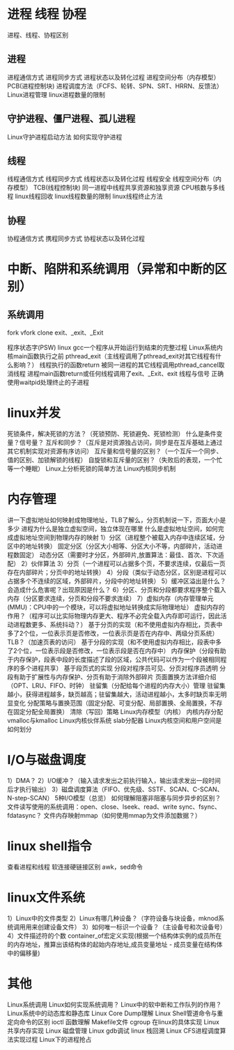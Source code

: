 # 进程 线程 协程

进程、线程、协程区别

## 进程
进程通信方式
进程同步方式
进程状态以及转化过程
进程空间分布（内存模型）
PCB(进程控制块)
进程调度方法（FCFS、轮转、SPN、SRT、HRRN、反馈法）
Linux进程管理
linux进程数量的限制


## 守护进程、僵尸进程、孤儿进程
Linux守护进程启动方法
如何实现守护进程

## 线程
线程通信方式
线程同步方式
线程状态以及转化过程
线程安全
线程空间分布（内存模型）
TCB(线程控制块)
同一进程中线程共享资源和独享资源
CPU核数与多线程
linux线程回收
linux线程数量的限制
linux线程终止方法

## 协程
协程通信方式
携程同步方式
协程状态以及转化过程

# 中断、陷阱和系统调用（异常和中断的区别）
## 系统调用
fork vfork clone
exit、_exit、_Exit

程序状态字(PSW)
linux gcc一个程序从开始运行到结束的完整过程
Linux系统内核main函数执行之前
pthread_exit（主线程调用了pthread_exit对其它线程有什么影响？）
线程执行的函数return
被同一进程的其它线程调用pthread_cancel取消线程
进程main函数return或任何线程调用了exit、_Exit、exit
线程与信号
正确使用waitpid处理终止的子进程

# linux并发
死锁条件，解决死锁的方法？（死锁预防、死锁避免、死锁检测）
什么是条件变量？信号量？
互斥和同步？（互斥是对资源独占访问，同步是在互斥基础上通过其它机制实现对资源有序访问）
互斥量和信号量的区别？（一个互斥一个同步、值的区别、加锁解锁的线程）
自旋锁和互斥量的区别？（失败后的表现，一个忙等一个睡眠）
Linux上分析死锁的简单方法
Linux内核同步机制

# 内存管理
讲一下虚拟地址如何映射成物理地址，TLB了解么，分页机制说一下，页面大小是多少
进程为什么是独立虚拟空间，独立体现在哪里
什么是虚拟地址空间，如何完成虚拟地址空间到物理内存的映射
1）分区（进程整个被载入内存中连续区域，分区中的地址转换）
固定分区（分区大小相等、分区大小不等，内部碎片，活动进程数固定）
动态分区（需要时才分区，外部碎片,放置算法：最佳、首次、下次适配）
2）伙伴算法
3）分页（一个进程可以占据多个页，不要求连续，仅最后一页存在内部碎片；分页中的地址转换）
4）分段（类似于动态分区，区别是进程可以占据多个不连续的区域，外部碎片，分段中的地址转换）
5）缓冲区溢出是什么？会造成什么危害呢？出现原因是什么？
6）分区、分页和分段都要求程序整个载入内存（分区要求连续，分页和分段不要求连续）
7）虚拟内存（内存管理单元(MMU)：CPU中的一个模块，可以将虚拟地址转换成实际物理地址）
虚拟内存的作用？（程序可以比实际物理内存更大、程序不必完全载入内存即可运行，因此活动进程数更多、系统抖动？）
基于分页的实现（和不使用虚拟内存相比，页表中多了2个位，一位表示页是否修改，一位表示页是否在内存中、两级分页系统）
TLB？（加速页表的访问）
基于分段的实现（和不使用虚拟内存相比，段表中多了2个位，一位表示段是否修改，一位表示段是否在内存中）
内存保护（分段有助于内存保护，段表中段的长度描述了段的区域，公共代码可以作为一个段被相同程序的多个进程共享）
基于段页式的实现
分段对程序员可见、分页对程序员透明
分段有助于扩展性与内存保护、分页有助于消除外部碎片
页面置换方法详细介绍（OPT、LRU、FIFO、时钟）
驻留集（分配给每个进程的内存大小）管理
驻留集越小，获得进程越多，缺页越高；驻留集越大，活动进程越小，太多时缺页率无明显变化
分配策略与置换范围（固定分配、可变分配、局部置换、全局置换，不存在固定分配全局置换）
清除（写回）策略
Linux内存模型（内核）
内核内存分配vmalloc与kmalloc
Linux内核伙伴系统
slab分配器
Linux内核空间和用户空间是如何划分

# I/O与磁盘调度
1）DMA？
2）I/O缓冲？（输入请求发出之前执行输入，输出请求发出一段时间后才执行输出）
3）磁盘调度算法（FIFO、优先级、SSTF、SCAN、C-SCAN、N-step-SCAN）
5种I/O模型（总览）
如何理解阻塞非阻塞与同步异步的区别？
文件读写使用的系统调用：open、close、lseek、read、write
sync、fsync、fdatasync？
文件内存映射mmap（如何使用mmap为文件添加数据？）

# linux shell指令
查看进程和线程
软连接硬链接区别
awk，sed命令

# linux文件系统
1）Linux中的文件类型
2）Linux有哪几种设备？（字符设备与块设备，mknod系统调用用来创建设备文件）
3）如何唯一标识一个设备？（主设备号和次设备号）
4）文件描述符的个数
container_of宏定义实现(根据一个结构体实例的成员所在的内存地址，推算出该结构体的起始内存地址,成员变量地址 - 成员变量在结构体中的偏移量)

# 其他
Linux系统调用
Linux如何实现系统调用？
Linux中的软中断和工作队列的作用？
Linux系统中的动态库和静态库
Linux Core Dump理解
Linux Shell管道命令与重定向命令的区别
ioctl 函数理解
Makefile文件
cgroup 在linux的具体实现
Linux 共享内存实现
Linux 磁盘管理
Linux gdb调试
linux 栈回溯
Linux CFS进程调度算法实现过程
Linux下的进程抢占
